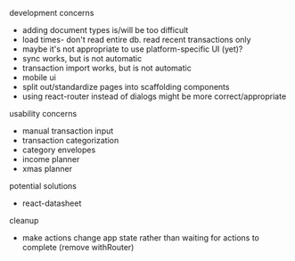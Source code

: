 development concerns
* adding document types is/will be too difficult
* load times- don't read entire db.  read recent transactions only
* maybe it's not appropriate to use platform-specific UI (yet)?
* sync works, but is not automatic
* transaction import works, but is not automatic
* mobile ui
* split out/standardize pages into scaffolding components
* using react-router instead of dialogs might be more correct/appropriate

usability concerns
* manual transaction input
* transaction categorization
* category envelopes
* income planner
* xmas planner

potential solutions
* react-datasheet

cleanup
* make actions change app state rather than waiting for actions to complete (remove withRouter)
